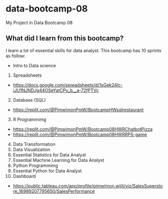 # data-bootcamp-08
My Project in Data Bootcamp 08

## What did I learn from this bootcamp?

I learn a lot of essential skills for data analyst. This bootcamp has 10 sprints as follow:

- Intro to Data science
1) Spreadsheets
- https://docs.google.com/spreadsheets/d/1sGek24lc-jJU1NJNDJg44OSeYatCPy_b__a-72fPTVc
2) Database (SQL)
- https://replit.com/@PimwimonPmW/BootcampHWsqlrestaurant
3) R Programmimg
- https://replit.com/@PimwimonPmW/Bootcamp08HWRChatbotPizza
- https://replit.com/@PimwimonPmW/Bootcamp08HWRRPS-game
4) Data Transformation
5) Data Visualization
6) Essential Statistics for Data Analyst
7) Essential Machine Learning for Data Analyst
8) Python Programmimg
9) Essential Python for Data Analyst
10) Dashboard
- https://public.tableau.com/app/profile/pimwimon.wijit/viz/SalesSuperstore_16989207795650/SalesPerformance  
